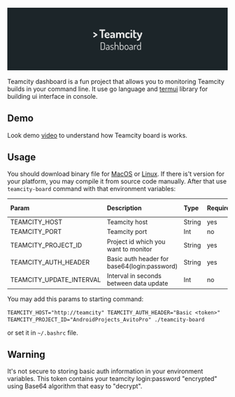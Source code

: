 [![Teamcity board](https://raw.githubusercontent.com/dimorinny/teamcity-board/master/art/logo.png)](https://www.youtube.com/watch?v=STNvU7Z1z5c)

Teamcity dashboard is a fun project that allows you to monitoring Teamcity builds in your command line. It use go language and [termui](https://github.com/gizak/termui) library for building ui interface in console.

## Demo
Look demo [video](https://www.youtube.com/watch?v=STNvU7Z1z5c) to understand how Teamcity board is works.

## Usage
You should download binary file for [MacOS](https://github.com/dimorinny/teamcity-board/releases/download/0.1/darwin-x64.tar.gz) or [Linux](https://github.com/dimorinny/teamcity-board/releases/download/0.1/linux-x64.tar.gz). If there is't version for your platform, you may compile it from source code manually. After that use `teamcity-board` command with that environment variables:

| Param                      |      Description                                       | Type    |  Required | Default Value |
|:---------------------------|:-------------------------------------------------------|:--------|:----------|:--------------|
| TEAMCITY\_HOST             | Teamcity host                                          | String  | yes       | no            |
| TEAMCITY\_PORT             | Teamcity port                                          | Int     | no        | 8111          |
| TEAMCITY\_PROJECT\_ID      | Project id which you want to monitor                   | String  | yes       | no            |
| TEAMCITY\_AUTH\_HEADER     | Basic auth header for base64(login:password)           | String  | yes       | no            |
| TEAMCITY\_UPDATE\_INTERVAL | Interval in seconds between data update                | Int     | no        | 15            |

You may add this params to starting command:
```
TEAMCITY_HOST="http://teamcity" TEAMCITY_AUTH_HEADER="Basic <token>" TEAMCITY_PROJECT_ID="AndroidProjects_AvitoPro" ./teamcity-board
```
or set it in `~/.bashrc` file.

## Warning

It's not secure to storing basic auth information in your environment variables. This token contains your teamcity login:password "encrypted" using Base64 algorithm that easy to "decrypt".
